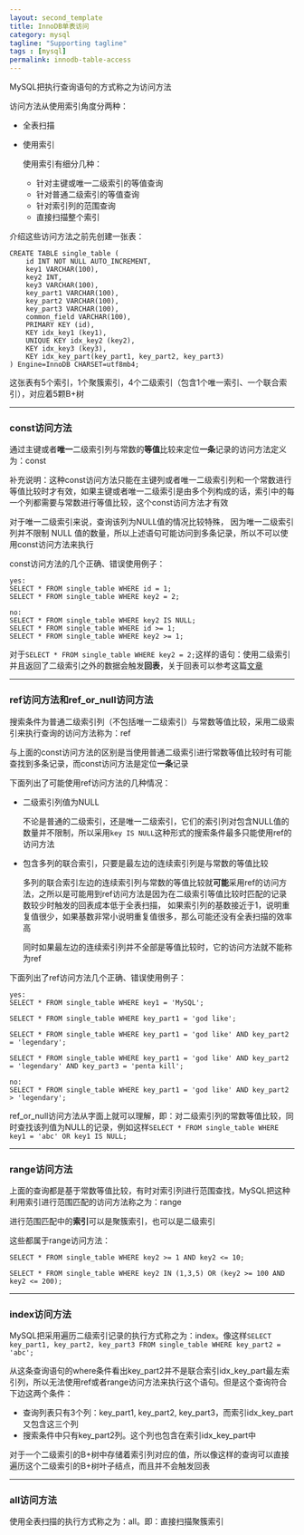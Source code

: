 ```yaml
---
layout: second_template
title: InnoDB单表访问
category: mysql
tagline: "Supporting tagline"
tags : [mysql]
permalink: innodb-table-access
---
```


[B_Tree_index]:/B+Tree-index

MySQL把执行查询语句的方式称之为访问方法

访问方法从使用索引角度分两种：

* 全表扫描
* 使用索引
	
	使用索引有细分几种：
	
	- 针对主键或唯一二级索引的等值查询
	- 针对普通二级索引的等值查询
	- 针对索引列的范围查询
	- 直接扫描整个索引

介绍这些访问方法之前先创建一张表：

	CREATE TABLE single_table (
		id INT NOT NULL AUTO_INCREMENT,
		key1 VARCHAR(100),
		key2 INT,
		key3 VARCHAR(100),
		key_part1 VARCHAR(100),
		key_part2 VARCHAR(100),
		key_part3 VARCHAR(100),
		common_field VARCHAR(100),
		PRIMARY KEY (id),
		KEY idx_key1 (key1),
		UNIQUE KEY idx_key2 (key2),
		KEY idx_key3 (key3),
		KEY idx_key_part(key_part1, key_part2, key_part3)
	) Engine=InnoDB CHARSET=utf8mb4;
		
这张表有5个索引，1个聚簇索引，4个二级索引（包含1个唯一索引、一个联合索引），对应着5颗B+树
	
--------------------------------------------------
### const访问方法

通过主键或者**唯一**二级索引列与常数的**等值**比较来定位**一条**记录的访问方法定义为：const

补充说明：这种const访问方法只能在主键列或者唯一二级索引列和一个常数进行等值比较时才有效，如果主键或者唯一二级索引是由多个列构成的话，索引中的每一个列都需要与常数进行等值比较，这个const访问方法才有效

对于唯一二级索引来说，查询该列为NULL值的情况比较特殊，
因为唯一二级索引列并不限制 NULL 值的数量，所以上述语句可能访问到多条记录，所以不可以使用const访问方法来执行

const访问方法的几个正确、错误使用例子：
		
	yes:
	SELECT * FROM single_table WHERE id = 1;
	SELECT * FROM single_table WHERE key2 = 2;
	
	no:
	SELECT * FROM single_table WHERE key2 IS NULL;
	SELECT * FROM single_table WHERE id >= 1;
	SELECT * FROM single_table WHERE key2 >= 1;
		
对于`SELECT * FROM single_table WHERE key2 = 2;`这样的语句：使用二级索引并且返回了二级索引之外的数据会触发**回表**，关于回表可以参考这篇[文章][B_Tree_index]

--------------------------------------------------
### ref访问方法和ref_or_null访问方法

搜索条件为普通二级索引列（不包括唯一二级索引）与常数等值比较，采用二级索引来执行查询的访问方法称为：ref

与上面的const访问方法的区别是当使用普通二级索引进行常数等值比较时有可能查找到多条记录，而const访问方法是定位**一条**记录

下面列出了可能使用ref访问方法的几种情况：

* 二级索引列值为NULL
	
	不论是普通的二级索引，还是唯一二级索引，它们的索引列对包含NULL值的数量并不限制，所以采用`key IS NULL`这种形式的搜索条件最多只能使用ref的访问方法
	
* 包含多列的联合索引，只要是最左边的连续索引列是与常数的等值比较

	多列的联合索引左边的连续索引列与常数的等值比较就**可能**采用ref的访问方法，之所以是可能用到ref访问方法是因为在二级索引等值比较时匹配的记录数较少时触发的回表成本低于全表扫描，
	如果索引列的基数接近于1，说明重复值很少，如果基数非常小说明重复值很多，那么可能还没有全表扫描的效率高
	
	同时如果最左边的连续索引列并不全部是等值比较时，它的访问方法就不能称为ref
	
下面列出了ref访问方法几个正确、错误使用例子：

	yes:
	SELECT * FROM single_table WHERE key1 = 'MySQL';
	
	SELECT * FROM single_table WHERE key_part1 = 'god like';
	
	SELECT * FROM single_table WHERE key_part1 = 'god like' AND key_part2 = 'legendary';
	
	SELECT * FROM single_table WHERE key_part1 = 'god like' AND key_part2 = 'legendary' AND key_part3 = 'penta kill';
	
	no:
	SELECT * FROM single_table WHERE key_part1 = 'god like' AND key_part2 > 'legendary';
	
ref_or_null访问方法从字面上就可以理解，即：对二级索引列的常数等值比较，同时查找该列值为NULL的记录，例如这样`SELECT * FROM single_table WHERE key1 = 'abc' OR key1 IS NULL;`
	
--------------------------------------------------
### range访问方法

上面的查询都是基于常数等值比较，有时对索引列进行范围查找，MySQL把这种利用索引进行范围匹配的访问方法称之为：range

进行范围匹配中的**索引**可以是聚簇索引，也可以是二级索引

这些都属于range访问方法：

	SELECT * FROM single_table WHERE key2 >= 1 AND key2 <= 10;
	
	SELECT * FROM single_table WHERE key2 IN (1,3,5) OR (key2 >= 100 AND key2 <= 200);
	
--------------------------------------------------
### index访问方法

MySQL把采用遍历二级索引记录的执行方式称之为：index。像这样`SELECT key_part1, key_part2, key_part3 FROM single_table WHERE key_part2 = 'abc';`

从这条查询语句的where条件看出key_part2并不是联合索引idx_key_part最左索引列，所以无法使用ref或者range访问方法来执行这个语句。但是这个查询符合下边这两个条件：

* 查询列表只有3个列：key_part1, key_part2, key_part3，而索引idx_key_part又包含这三个列
* 搜索条件中只有key_part2列。这个列也包含在索引idx_key_part中

对于一个二级索引的B+树中存储着索引列对应的值，所以像这样的查询可以直接遍历这个二级索引的B+树叶子结点，而且并不会触发回表

--------------------------------------------------
### all访问方法

使用全表扫描的执行方式称之为：all。即：直接扫描聚簇索引
